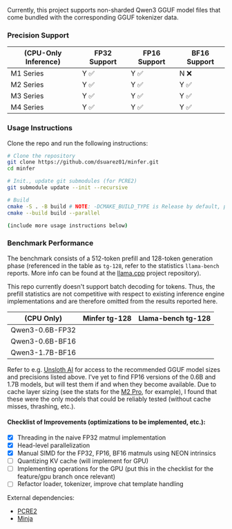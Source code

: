 Currently, this project supports non-sharded Qwen3 GGUF model files that come bundled with the corresponding GGUF tokenizer data.

### Precision Support

|     (CPU-Only Inference)     | FP32 Support | FP16 Support | BF16 Support  |
|------------------------------|--------------|--------------|---------------|
| M1 Series                    | Y ✅         | Y ✅         |     N ❌     |
| M2 Series                    | Y ✅         | Y ✅         |     Y ✅     |
| M3 Series                    | Y ✅         | Y ✅         |     Y ✅     |
| M4 Series                    | Y ✅         | Y ✅         |     Y ✅     |


### Usage Instructions

Clone the repo and run the following instructions:

```bash
# Clone the repository
git clone https://github.com/dsuarez01/minfer.git
cd minfer

# Init., update git submodules (for PCRE2)
git submodule update --init --recursive

# Build
cmake -S . -B build # NOTE: -DCMAKE_BUILD_TYPE is Release by default, pass in Debug if needed
cmake --build build --parallel

(include more usage instructions below)
```


### Benchmark Performance

The benchmark consists of a 512-token prefill and 128-token generation phase (referenced in the table as `tg-128`, refer to the statistics `llama-bench` reports. More info can be found at the [llama.cpp](https://github.com/ggml-org/llama.cpp) project repository). 

This repo currently doesn't support batch decoding for tokens. Thus, the prefill statistics are not competitive with respect to existing inference engine implementations and are therefore omitted from the results reported here. 

|     (CPU Only)     |      Minfer tg-128        |    Llama-bench tg-128     |
|--------------------|---------------------------|---------------------------|
| Qwen3-0.6B-FP32    |                           |                           |
| Qwen3-0.6B-BF16    |                           |                           |
| Qwen3-1.7B-BF16    |                           |                           |

Refer to e.g. [Unsloth AI](https://huggingface.co/unsloth) for access to the recommended GGUF model sizes and precisions listed above. I've yet to find FP16 versions of the 0.6B and 1.7B models, but will test them if and when they become available. Due to cache layer sizing (see the stats for the [M2 Pro](https://en.wikipedia.org/wiki/Apple_M2), for example), I found that these were the only models that could be reliably tested (without cache misses, thrashing, etc.).

#### Checklist of Improvements (optimizations to be implemented, etc.):
- [x] Threading in the naive FP32 matmul implementation
- [x] Head-level parallelization
- [x] Manual SIMD for the FP32, FP16, BF16 matmuls using NEON intrinsics
- [ ] Quantizing KV cache (will implement for GPU)
- [ ] Implementing operations for the GPU (put this in the checklist for the feature/gpu branch once relevant)
- [ ] Refactor loader, tokenizer, improve chat template handling

External dependencies:
- [PCRE2](https://github.com/PCRE2Project/pcre2)
- [Minja](https://github.com/google/minja)
